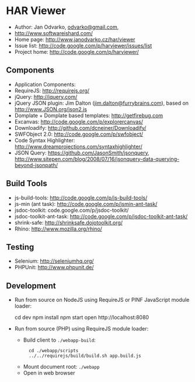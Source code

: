 HAR Viewer
==========

* Author: Jan Odvarko, odvarko@gmail.com,
* http://www.softwareishard.com/
* Home page: http://www.janodvarko.cz/har/viewer
* Issue list: http://code.google.com/p/harviewer/issues/list
* Project home: http://code.google.com/p/harviewer/

Components
----------
* Application Components:
* RequireJS: http://requirejs.org/
* jQuery: http://jquery.com/
* jQuery JSON plugin: Jim Dalton (jim.dalton@furrybrains.com), based on http://www.JSON.org/json2.js
* Domplate + Domplate based templates: http://getfirebug.com
* Excanvas: http://code.google.com/p/explorercanvas/
* Downloadify: http://github.com/dcneiner/Downloadify/
* SWFObject 2.0: http://code.google.com/p/swfobject/
* Code Syntax Highlighter: http://www.dreamprojections.com/syntaxhighlighter/
* JSON Query: https://github.com/JasonSmith/jsonquery, http://www.sitepen.com/blog/2008/07/16/jsonquery-data-querying-beyond-jsonpath/

Build Tools
-----------
* js-build-tools: http://code.google.com/p/js-build-tools/
* js-min (ant task): http://code.google.com/p/jsmin-ant-task/
* jsdoc-toolkit: code.google.com/p/jsdoc-toolkit/
* jsdoc-toolkit-ant-task: http://code.google.com/p/jsdoc-toolkit-ant-task/
* shrink-safe: http://shrinksafe.dojotoolkit.org/
* Rhino: http://www.mozilla.org/rhino/

Testing
-------
* Selenium: http://seleniumhq.org/
* PHPUnit: http://www.phpunit.de/

Development
-----------
* Run from source on NodeJS using RequireJS or PINF JavaScript module loader:

    cd dev
    npm install
    npm start
    open http://localhost:8080

* Run from source (PHP) using RequireJS module loader:
  * Build client to `./webapp-build`:
    ````
      cd ./webapp/scripts    
      ../../requirejs/build/build.sh app.build.js
    ````
  * Mount document root: `./webapp`
  * Open in web browser
